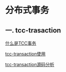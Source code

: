 # 分布式事务

## 一. tcc-trasaction

[什么是TCC事务](./tcc-transaction/subfile/_1什么是TCC事务.md)

[tcc-transaction使用](./tcc-transaction/subfile/_2tcc-transaction使用.md)

[tcc-transaction源码分析](./tcc-transaction/subfile/_3tcc-transaction源码分析.md)